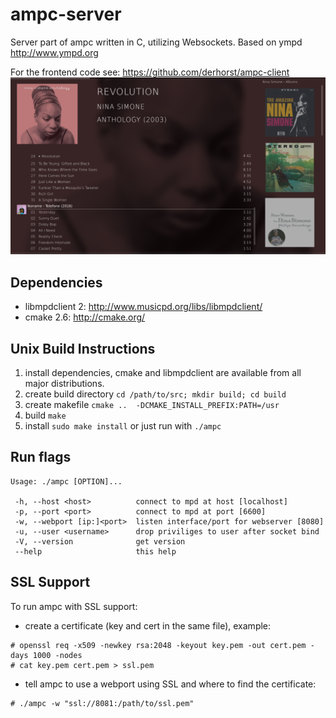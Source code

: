 ampc-server
====

Server part of ampc written in C, utilizing Websockets.
Based on ympd http://www.ympd.org

For the frontend code see: https://github.com/derhorst/ampc-client
![ScreenShot](https://raw.githubusercontent.com/derhorst/ampc-client/master/screenshot.png)

Dependencies
------------
 - libmpdclient 2: http://www.musicpd.org/libs/libmpdclient/
 - cmake 2.6: http://cmake.org/

Unix Build Instructions
-----------------------

1. install dependencies, cmake and libmpdclient are available from all major distributions.
2. create build directory ```cd /path/to/src; mkdir build; cd build```
3. create makefile ```cmake ..  -DCMAKE_INSTALL_PREFIX:PATH=/usr```
4. build ```make```
5. install ```sudo make install``` or just run with ```./ampc```

Run flags
---------
```
Usage: ./ampc [OPTION]...

 -h, --host <host>          connect to mpd at host [localhost]
 -p, --port <port>          connect to mpd at port [6600]
 -w, --webport [ip:]<port>  listen interface/port for webserver [8080]
 -u, --user <username>      drop priviliges to user after socket bind
 -V, --version              get version
 --help                     this help
```

SSL Support
-----------
To run ampc with SSL support:

- create a certificate (key and cert in the same file), example:
```
# openssl req -x509 -newkey rsa:2048 -keyout key.pem -out cert.pem -days 1000 -nodes
# cat key.pem cert.pem > ssl.pem
```
- tell ampc to use a webport using SSL and where to find the certificate: 
```
# ./ampc -w "ssl://8081:/path/to/ssl.pem"
```
